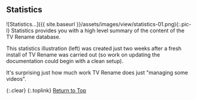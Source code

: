 <!-- START STATISTICS ------------------------ -->
## Statistics

![Statistics...]({{ site.baseurl }}/assets/images/view/statistics-01.png){:.pic-l}
Statistics provides you with a high level summary of the content of the TV&nbsp;Rename database.

This statistics illustration (left) was created just two weeks after a fresh install of TV&nbsp;Rename was carried out (so work on updating the documentation could begin with a clean setup).

It's surprising just how much work TV&nbsp;Rename does just "managing some videos".

{:.clear}
{:.toplink}
[Return to Top]()
<!-- END STATISTICS -------------------------- -->
